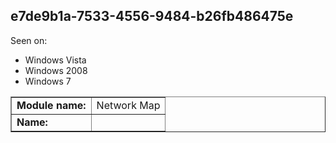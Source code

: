## e7de9b1a-7533-4556-9484-b26fb486475e

Seen on:
* Windows Vista
* Windows 2008
* Windows 7

<table border="1" class="docutils">
  <tbody>
    <tr>
      <td><b>Module name:</b></td>
      <td>Network Map</td>
    </tr>
    <tr>
      <td><b>Name:</b></td>
      <td>&nbsp;</td>
    </tr>
  </tbody>
</table>

